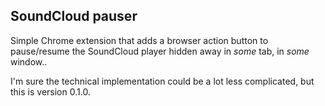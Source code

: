 ## SoundCloud pauser

Simple Chrome extension that adds a browser action button to pause/resume the SoundCloud player hidden away in *some* tab, in *some* window..

I'm sure the technical implementation could be a lot less complicated, but this is version 0.1.0.